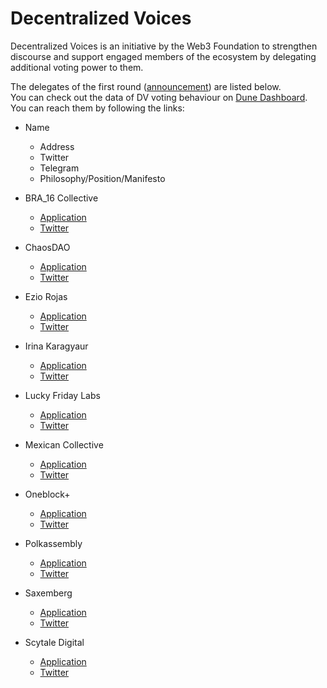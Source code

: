# Decentralized Voices

Decentralized Voices is an initiative by the Web3 Foundation to strengthen discourse and support engaged members of the ecosystem by delegating additional voting power to them.

 The delegates of the first round ([announcement](https://medium.com/web3foundation/decentralized-voices-round-1-candidates-announced-23d9a800b260)) are listed below.  
 You can check out the data of DV voting behaviour on [Dune Dashboard](https://dune.com/substrate/polkadot-and-kusama-decentralized-voices).  
 You can reach them by following the links:

- Name
  - Address
  - Twitter
  - Telegram
  - Philosophy/Position/Manifesto

- BRA_16 Collective
  - [Application](https://forum.polkadot.network/t/decentralized-voices-cohort-2-bra-16-d-community/7874)
  - [Twitter](https://x.com/Bra16Dot)
- ChaosDAO
  - [Application](https://forum.polkadot.network/t/decentralized-voices-program-chaosdao/6138)
  - [Twitter](https://x.com/ChaosDAO)
- Ezio Rojas
  - [Application](https://forum.polkadot.network/t/candidacy-for-dv-delegate-ezio-rojas/7643)
  - [Twitter](https://x.com/EzioRed)
- Irina Karagyaur
  - [Application](https://forum.polkadot.network/t/irina-karagyaur-outline-of-qualifications-and-political-philosophy-for-decentralized-voices-cohort-2/7747?u=irina.karagyaur)
  - [Twitter](https://x.com/IrinaKaragyaur)
- Lucky Friday Labs
  - [Application](https://forum.polkadot.network/t/decentralized-voices-cohort-2-lucky-friday/8084?u=thephunky1)
  - [Twitter](https://x.com/LuckyFridayLabs)
- Mexican Collective
  - [Application](https://forum.polkadot.network/t/decentralized-voices-cohort-2-the-mexican-collective/7857?u=polkadotmexico)
  - [Twitter](https://x.com/PolkadotMexico_)
- Oneblock+
  - [Application](https://forum.polkadot.network/t/decentralized-voices-cohort-2-oneblock/8241)
  - [Twitter](https://x.com/OneBlock_)
- Polkassembly
  - [Application](https://forum.polkadot.network/t/decentralized-voices-cohort-2-polkassembly/7828)
  - [Twitter](https://x.com/polk_gov)
- Saxemberg
  - [Application](https://forum.polkadot.network/t/decentralized-voices-cohort-2-saxemberg/7826)
  - [Twitter](https://x.com/saxemberg)
- Scytale Digital
  - [Application](https://forum.polkadot.network/t/decentralized-voices-cohort-2-scytale-digital/8459)
  - [Twitter](https://x.com/scytaledigital)
